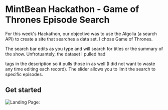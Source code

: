 # MintBean Hackathon - Game of Thrones Episode Search

For this week's Hackathon, our objective was to use the Algolia (a search API) to create a site that searches a data set. I chose Game of Thrones. 

The search bar edits as you type and will search for titles or the summary of the show. Unfrotuantely, the dataset I pulled had <p> tags in the description so it pulls those in as well (I did not want to waste any time editing each record). The slider allows you to limit the search to specific episodes.

## Get started

![Landing Page](https://i.imgur.com/2J7Bpi9.png):
